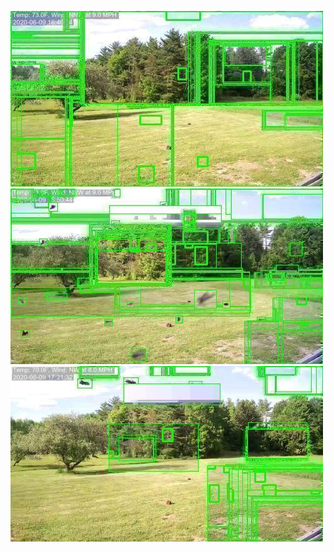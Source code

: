 ![20200609-162009-165014](in/20200609/20200609-162009-165014_0_.jpg)
![20200609-165019-172024](in/20200609/20200609-165019-172024_0_.jpg)
![20200609-172029-175034](in/20200609/20200609-172029-175034_0_.jpg)
